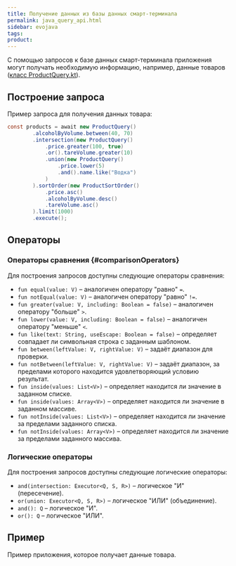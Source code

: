 ```yaml
---
title: Получение данных из базы данных смарт-терминала
permalink: java_query_api.html
sidebar: evojava
tags:
product:
---
```


С помощью запросов к базе данных смарт-терминала приложения могут получать необходимую информацию, например, данные товаров ([класс ProductQuery.kt](./integration-library/ru/evotor/framework/inventory/ProductQuery.html)).

## Построение запроса

Пример запроса для получения данных товара:

```java
const products = await new ProductQuery()
        .alcoholByVolume.between(40, 70)
        .intersection(new ProductQuery()
            .price.greater(100, true)
            .or().tareVolume.greater(10)
            .union(new ProductQuery()
                .price.lower(5)
                .and().name.like("Водка")
            )
        ).sortOrder(new ProductSortOrder()
            .price.asc()
            .alcoholByVolume.desc()
            .tareVolume.asc()
        ).limit(1000)
        .execute();
```

## Операторы

### Операторы сравнения {#comparisonOperators}

Для построения запросов доступны следующие операторы сравнения:

* `fun equal(value: V)` – аналогичен оператору "равно" `=`.
* `fun notEqual(value: V)` – аналогичен оператору "равно" `!=`.
* `fun greater(value: V, including: Boolean = false)` – аналогичен оператору "больше" `>`.
* `fun lower(value: V, including: Boolean = false)` – аналогичен оператору "меньше" `<`.
* `fun like(text: String, useEscape: Boolean = false)` – определяет совпадает ли символьная строка с заданным шаблоном.
* `fun between(leftValue: V, rightValue: V)` – задаёт диапазон для проверки.
* `fun notBetween(leftValue: V, rightValue: V)` – задаёт диапазон, за пределами которого находится удовлетворяющий условию результат.
* `fun inside(values: List<V>)` – определяет находится ли значение в заданном списке.
* `fun inside(values: Array<V>)` – определяет находится ли значение в заданном массиве.
* `fun notInside(values: List<V>)` – определяет находится ли значение за пределами заданного списка.
* `fun notInside(values: Array<V>)` – определяет находится ли значение за пределами заданного массива.



### Логические операторы

Для построения запросов доступны следующие логические операторы:

* `and(intersection: Executor<Q, S, R>)` – логическое "И" (пересечение).
* `or(union: Executor<Q, S, R>)` – логическое "ИЛИ" (объединение).
* `and(): Q` – логическое "И".
* `or(): Q` – логическое "ИЛИ".


## Пример

Пример приложения, которое получает данные товара.
